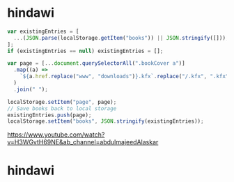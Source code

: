 # hindawi

```js
var existingEntries = [
  ...(JSON.parse(localStorage.getItem("books")) || JSON.stringify([])),
];
if (existingEntries == null) existingEntries = [];

var page = [...document.querySelectorAll(".bookCover a")]
  .map((a) =>
    `${a.href.replace("www", "downloads")}.kfx`.replace("/.kfx", ".kfx")
  )
  .join(" ");

localStorage.setItem("page", page);
// Save books back to local storage
existingEntries.push(page);
localStorage.setItem("books", JSON.stringify(existingEntries));
```

https://www.youtube.com/watch?v=H3WGvtH69NE&ab_channel=abdulmajeedAlaskar

# hindawi
